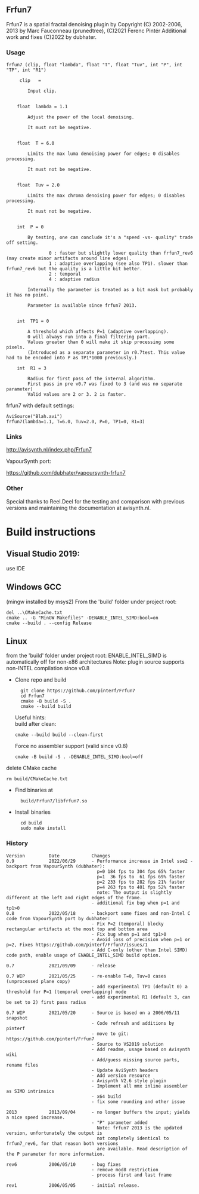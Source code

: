 ## Frfun7 ##

Frfun7 is a spatial fractal denoising plugin by 
Copyright (C) 2002-2006, 2013 by Marc Fauconneau (prunedtree), (C)2021 Ferenc Pintér
Additional work and fixes (C)2022 by dubhater.

### Usage
```
frfun7 (clip, float "lambda", float "T", float "Tuv", int "P", int "TP", int "R1")
```
         clip   =
    
            Input clip. 


        float  lambda = 1.1
    
            Adjust the power of the local denoising.
            
            It must not be negative.


        float  T = 6.0
    
            Limits the max luma denoising power for edges; 0 disables processing. 
            
            It must not be negative.


        float  Tuv = 2.0
    
            Limits the max chroma denoising power for edges; 0 disables processing. 
            
            It must not be negative.


        int  P = 0
    
            By testing, one can conclude it's a "speed -vs- quality" trade off setting. 
    
                    0 : faster but slightly lower quality than frfun7_rev6 (may create minor artifacts around line edges).
                    1 : adaptive overlapping (see also TP1). slower than frfun7_rev6 but the quality is a little bit better.
                    2 : temporal
                    4 : adaptive radius
    
            Internally the parameter is treated as a bit mask but probably it has no point.
    
            Parameter is available since frfun7 2013.


        int  TP1 = 0
    
            A threshold which affects P=1 (adaptive overlapping).
            0 will always run into a final filtering part.
            Values greater than 0 will make it skip processing some pixels.
            (Introduced as a separate parameter in r0.7test. This value had to be encoded into P as TP1*1000 previously.)

        int  R1 = 3
    
            Radius for first pass of the internal algorithm.
            First pass in pre v0.7 was fixed to 3 (and was no separate parameter)
            Valid values are 2 or 3. 2 is faster.

  frfun7 with default settings:

  ```
  AviSource("Blah.avi")
  frfun7(lambda=1.1, T=6.0, Tuv=2.0, P=0, TP1=0, R1=3)
  ```

### Links

http://avisynth.nl/index.php/Frfun7

VapourSynth port:

https://github.com/dubhater/vapoursynth-frfun7

### Other

Special thanks to Reel.Deel for the testing and comparison with previous versions and maintaining the documentation at avisynth.nl.


Build instructions
==================
## Visual Studio 2019: 

use IDE

## Windows GCC

(mingw installed by msys2)
From the 'build' folder under project root:

```
del ..\CMakeCache.txt
cmake .. -G "MinGW Makefiles" -DENABLE_INTEL_SIMD:bool=on
cmake --build . --config Release 
```

## Linux

from the 'build' folder under project root:
ENABLE_INTEL_SIMD is automatically off for non-x86 architectures
Note: plugin source supports non-INTEL compilation since v0.8

* Clone repo and build
  
        git clone https://github.com/pinterf/Frfun7
        cd Frfun7
        cmake -B build -S .
        cmake --build build

  Useful hints:        
   build after clean:

      cmake --build build --clean-first

   Force no assembler support (valid since v0.8)
  
      cmake -B build -S . -DENABLE_INTEL_SIMD:bool=off
  

 delete CMake cache

    rm build/CMakeCache.txt

* Find binaries at
  
        build/Frfun7/libfrfun7.so

* Install binaries

        cd build
        sudo make install

### History
```
Version         Date            Changes
0.9             2022/06/29      - Performance increase in Intel sse2 - backport from VapourSynth (dubhater):
                                  p=0 184 fps to 304 fps 65% faster
                                  p=1  36 fps to  61 fps 69% faster
                                  p=2 233 fps to 282 fps 21% faster
                                  p=4 263 fps to 401 fps 52% faster
                                  note: The output is slightly different at the left and right edges of the frame.
                                - additional fix bug when p=1 and tp1>0
0.8             2022/05/18      - backport some fixes and non-Intel C code from VapourSynth port by dubhater:
                                - Fix P=2 (temporal) blocky rectangular artifacts at the most top and bottom area
                                - Fix bug when p=1 and tp1>0
                                - Avoid loss of precision when p=1 or p=2, Fixes https://github.com/pinterf/Frfun7/issues/1
                                - Add C-only (other than Intel SIMD) code path, enable usage of ENABLE_INTEL_SIMD build option.

0.7             2021/09/09      - release

0.7 WIP         2021/05/25      - re-enable T=0, Tuv=0 cases (unprocessed plane copy)
                                - add experimental TP1 (default 0) a threshold for P=1 (temporal overlapping) mode
                                - add experimental R1 (default 3, can be set to 2) first pass radius

0.7 WIP         2021/05/20      - Source is based on a 2006/05/11 snapshot 
                                - Code refresh and additions by pinterf
                                - move to git: https://github.com/pinterf/Frfun7
                                - Source to VS2019 solution
                                - Add readme, usage based on Avisynth wiki
                                - Add/guess missing source parts, rename files
                                - Update AviSynth headers
                                - Add version resource
                                - Avisynth V2.6 style plugin
                                - Implement all mmx inline assembler as SIMD intrinsics
                                - x64 build
                                - fix some rounding and other issue

2013            2013/09/04      - no longer buffers the input; yields a nice speed increase.
                                - "P" parameter added
                                  Note: frfun7 2013 is the updated version, unfortunately the output is 
                                  not completely identical to frfun7_rev6, for that reason both versions
                                  are available. Read description of the P parameter for more information. 

rev6            2006/05/10      - bug fixes
                                - remove mod8 restriction
                                - process first and last frame

rev1            2006/05/05      - initial release. 

```

